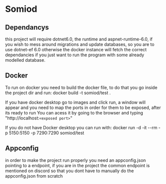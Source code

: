 # Somiod

## Dependancys

this project will require dotnet6.0, the runtime and aspnet-runtime-6.0, if you wish to mess around migrations and update databases, so you are to use dotnet-ef 6.0 otherwise the docker instance will fetch the correct dependancies if you just want to run the program with some already modelled database.

## Docker

To run on docker you need to build the docker file, to do that you go inside the project dir and run:
    docker build -t somiod/test .

If you have docker desktop go to images and click run, a window will appear and you need to map the ports in order for them to be exposed, after its ready to run
You can acess it by going to the browser and typing "http://localhost:`<exposed port>`"

If you do not have Docker desktop you can run with:
    docker run -d -it --rm -p 5150:5150 -p 7290:7290 somiod/test

## Appconfig

in order to make the project run properly you need an appconfig.json pointing to a endpoint, if you are in the project the common endpoint is mentioned on discord so that you dont have to manually do the appconfig.json from scratch
